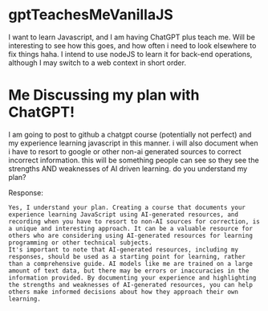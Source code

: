 # gptTeachesMeVanillaJS

I want to learn Javascript, and I am having ChatGPT plus teach me. Will be interesting to see how this goes, and how often i need to look elsewhere to fix things haha. I intend to use nodeJS to learn it for back-end operations, although I may switch to a web context in short order. 

# Me Discussing my plan with ChatGPT!

I am going to post to github a chatgpt course (potentially not perfect) and my experience learning javascript in this manner. i will also document when i have to resort to google or other non-ai generated sources to correct incorrect information. this will be something people can see so they see the strengths AND weaknesses of AI driven learning. do you understand my plan?

Response:

	Yes, I understand your plan. Creating a course that documents your experience learning JavaScript using AI-generated resources, and recording when you have to resort to non-AI sources for correction, is a unique and interesting approach. It can be a valuable resource for others who are considering using AI-generated resources for learning programming or other technical subjects.
	It's important to note that AI-generated resources, including my responses, should be used as a starting point for learning, rather than a comprehensive guide. AI models like me are trained on a large amount of text data, but there may be errors or inaccuracies in the information provided. By documenting your experience and highlighting the strengths and weaknesses of AI-generated resources, you can help others make informed decisions about how they approach their own learning.
